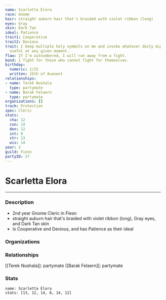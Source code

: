 ```yaml
---
name: Scarletta Elora
race: Gnome
hair: straight auburn hair that's braided with violet ribbon (long)
eyes: Gray
skin: Dark Tan
ideal: Patience
trait1: Cooperative
trait2: Devious
trait: I keep multiple holy symbols on me and invoke whatever deity might come in
  useful at any given moment.
flaw: If I'm outnumbered, I will run away from a fight.
bond: I fight for those who cannot fight for themselves.
birthday:
  numeric: 1/25
  written: 25th of Avanent
relationships:
- name: Terek Nushala
  type: partymate
- name: Barak Felaern
  type: partymate
organizations: []
track: Protection
spec: Cleric
stats:
  cha: 12
  con: 14
  dex: 12
  int: 8
  str: 13
  wis: 14
year: 2
guild: Fiesn
partyID: 27
---
```

# Scarletta Elora
---
### Description
- 2nd year Gnome Cleric in Fiesn
- straight auburn hair that's braided with violet ribbon (long), Gray eyes, and Dark Tan skin
- Is Cooperative and Devious, and has Patience as their ideal

### Organizations
### Relationships
[[Terek Nushala]]: partymate
[[Barak Felaern]]: partymate
### Stats
```statblock
name: Scarletta Elora
stats: [13, 12, 14, 8, 14, 12]
```